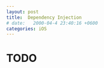 ```yaml
---
layout: post
title:  Dependency Injection
# date:   2000-04-4 23:40:16 +0600
categories: iOS
---
```

# TODO